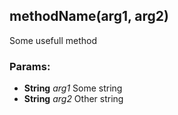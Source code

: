 

<!-- Start src\tier2\tier3\tier3-module.js -->

## methodName(arg1, arg2)

Some usefull method

### Params:

* **String** *arg1* Some string
* **String** *arg2* Other string

<!-- End src\tier2\tier3\tier3-module.js -->

